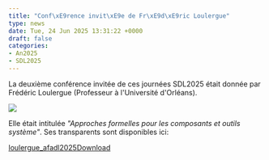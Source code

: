 ```yaml
---
title: "Conf\xE9rence invit\xE9e de Fr\xE9d\xE9ric Loulergue"
type: news
date: Tue, 24 Jun 2025 13:31:22 +0000
draft: false
categories:
- An2025
- SDL2025
---
```


La deuxième conférence invitée de ces journées SDL2025 était donnée par Frédéric Loulergue (Professeur à l'Université d'Orléans).

![](https://gdr-gpl.cnrs.fr/wp-content/uploads/2025/06/GPL25-Loulergue1.jpg)

Elle était intitulée _"Approches formelles pour les composants et outils système"_. Ses transparents sont disponibles ici:

[loulergue_afadl2025](https://gdr-gpl.cnrs.fr/wp-content/uploads/2025/06/loulergue_afadl2025.pdf)[Download](https://gdr-gpl.cnrs.fr/wp-content/uploads/2025/06/loulergue_afadl2025.pdf)
